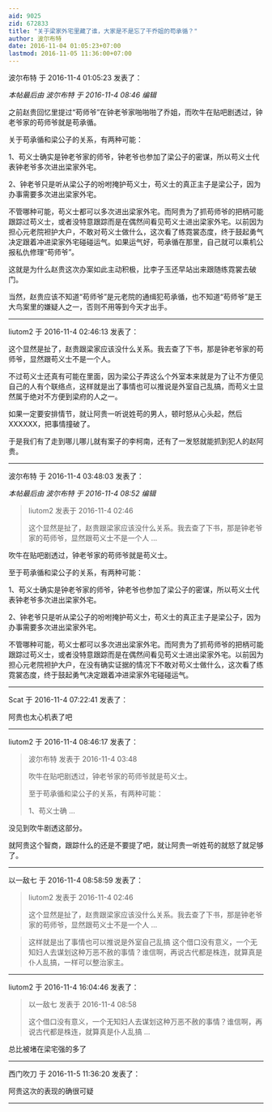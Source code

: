 ```yaml
---
aid: 9025
zid: 672833
title: "关于梁家外宅里藏了谁，大家是不是忘了干乔姐的苟承循？"
author: 波尔布特
date: 2016-11-04 01:05:23+07:00
lastmod: 2016-11-05 11:36:00+07:00
---
```


波尔布特 于 2016-11-4 01:05:23 发表了：

_本帖最后由 波尔布特 于 2016-11-4 08:46 编辑_

之前赵贵回忆里提过“苟师爷”在钟老爷家啪啪啪了乔姐，而吹牛在贴吧剧透过，钟老爷家的苟师爷就是苟承循。

关于苟承循和梁公子的关系，有两种可能：

1、苟义士确实是钟老爷家的师爷，钟老爷也参加了梁公子的密谋，所以苟义士代表钟老爷多次进出梁家外宅。

2、钟老爷只是听从梁公子的吩咐掩护苟义士，苟义士的真正主子是梁公子，因为办事需要多次进出梁家外宅。

不管哪种可能，苟义士都可以多次进出梁家外宅。而阿贵为了抓苟师爷的把柄可能跟踪过苟义士，或者没特意跟踪而是在偶然间看见苟义士进出梁家外宅。以前因为担心元老院袒护大户，不敢对苟义士做什么，这次看了练霓裳态度，终于鼓起勇气决定跟着冲进梁家外宅碰碰运气。如果运气好，苟承循在那里，自己就可以乘机公报私仇修理“苟师爷”。

这就是为什么赵贵这次办案如此主动积极，比李子玉还早站出来跟随练霓裳去破门。

当然，赵贵应该不知道“苟师爷”是元老院的通缉犯苟承循，也不知道“苟师爷”是王大鸟案里的嫌疑人之一，否则不用等到今天才出手。

---

liutom2 于 2016-11-4 02:46:13 发表了：

这个显然是扯了，赵贵跟梁家应该没什么关系。我去查了下书，那是钟老爷家的苟师爷，显然跟苟义士不是一个人。

不过苟义士还真有可能在里面，因为梁公子弄这么个外室本来就是为了让不方便见自己的人有个联络点，这样就是出了事情也可以推说是外室自己乱搞，而苟义士显然属于绝对不方便到梁府的人之一。

如果一定要安排情节，就让阿贵一听说姓苟的男人，顿时怒从心头起，然后 XXXXXX，把事情撞破了。

于是我们有了走到哪儿哪儿就有案子的李柯南，还有了一发怒就能抓到犯人的赵阿贵。

---

波尔布特 于 2016-11-4 03:48:03 发表了：

_本帖最后由 波尔布特 于 2016-11-4 08:52 编辑_

> liutom2 发表于 2016-11-4 02:46
>
> 这个显然是扯了，赵贵跟梁家应该没什么关系。我去查了下书，那是钟老爷家的苟师爷，显然跟苟义士不是一个人 ...

吹牛在贴吧剧透过，钟老爷家的苟师爷就是苟义士。

至于苟承循和梁公子的关系，有两种可能：

1、苟义士确实是钟老爷家的师爷，钟老爷也参加了梁公子的密谋，所以苟义士代表钟老爷多次进出梁家外宅。

2、钟老爷只是听从梁公子的吩咐掩护苟义士，苟义士的真正主子是梁公子，因为办事需要多次进出梁家外宅。

不管哪种可能，苟义士都可以多次进出梁家外宅。而阿贵为了抓苟师爷的把柄可能跟踪过苟义士，或者没特意跟踪而是在偶然间看见苟义士进出梁家外宅。以前因为担心元老院袒护大户，在没有确实证据的情况下不敢对苟义士做什么，这次看了练霓裳态度，终于鼓起勇气决定跟着冲进梁家外宅碰碰运气。

---

Scat 于 2016-11-4 07:22:41 发表了：

阿贵也太心机表了吧

---

liutom2 于 2016-11-4 08:46:17 发表了：

> 波尔布特 发表于 2016-11-4 03:48
>
> 吹牛在贴吧剧透过，钟老爷家的苟师爷就是苟义士。
>
> 至于苟承循和梁公子的关系，有两种可能：
>
> 1、苟义士确 ...

没见到吹牛剧透这部分。

就阿贵这个智商，跟踪什么的还是不要提了吧，就让阿贵一听姓苟的就怒了就足够了。

---

以一敌七 于 2016-11-4 08:58:59 发表了：

> liutom2 发表于 2016-11-4 02:46
>
> 这个显然是扯了，赵贵跟梁家应该没什么关系。我去查了下书，那是钟老爷家的苟师爷，显然跟苟义士不是一个人 ...

> 这样就是出了事情也可以推说是外室自己乱搞
> 这个借口没有意义，一个无知妇人去谋划这种万恶不赦的事情？谁信啊，再说古代都是株连，就算真是仆人乱搞，一样可以整治家主。

---

liutom2 于 2016-11-4 16:04:46 发表了：

> 以一敌七 发表于 2016-11-4 08:58
>
> 这个借口没有意义，一个无知妇人去谋划这种万恶不赦的事情？谁信啊，再说古代都是株连，就算真是仆人乱搞 ...

总比被堵在梁宅强的多了

---

西门吹刀 于 2016-11-5 11:36:20 发表了：

阿贵这次的表现的确很可疑

---
